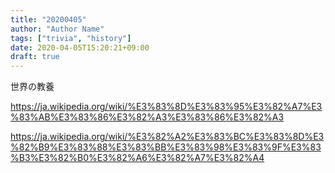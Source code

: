 ```yaml
---
title: "20200405"
author: "Author Name"
tags: ["trivia", "history"]
date: 2020-04-05T15:20:21+09:00
draft: true
---
```


世界の教養

<!--more-->


https://ja.wikipedia.org/wiki/%E3%83%8D%E3%83%95%E3%82%A7%E3%83%AB%E3%83%86%E3%82%A3%E3%83%86%E3%82%A3

https://ja.wikipedia.org/wiki/%E3%82%A2%E3%83%BC%E3%83%8D%E3%82%B9%E3%83%88%E3%83%BB%E3%83%98%E3%83%9F%E3%83%B3%E3%82%B0%E3%82%A6%E3%82%A7%E3%82%A4
